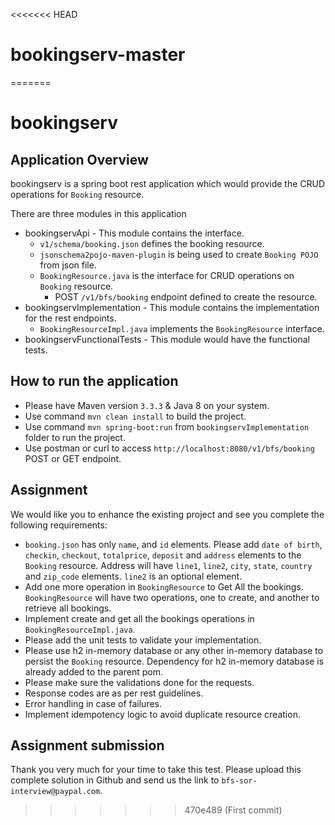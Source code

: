 <<<<<<< HEAD
# bookingserv-master
=======
# bookingserv

## Application Overview
bookingserv is a spring boot rest application which would provide the CRUD operations for `Booking` resource.

There are three modules in this application
- bookingservApi - This module contains the interface.
    - `v1/schema/booking.json` defines the booking resource.
    - `jsonschema2pojo-maven-plugin` is being used to create `Booking POJO` from json file.
    - `BookingResource.java` is the interface for CRUD operations on `Booking` resource.
        - POST `/v1/bfs/booking` endpoint defined to create the resource.
- bookingservImplementation - This module contains the implementation for the rest endpoints.
    - `BookingResourceImpl.java` implements the `BookingResource` interface.
- bookingservFunctionalTests - This module would have the functional tests.

## How to run the application
- Please have Maven version `3.3.3` & Java 8 on your system.
- Use command `mvn clean install` to build the project.
- Use command `mvn spring-boot:run` from `bookingservImplementation` folder to run the project.
- Use postman or curl to access `http://localhost:8080/v1/bfs/booking` POST or GET endpoint.

## Assignment
We would like you to enhance the existing project and see you complete the following requirements:

- `booking.json` has only `name`, and `id` elements. Please add `date of birth`, `checkin`, `checkout`, `totalprice`, `deposit` and `address` elements to the `Booking` resource. Address will have `line1`, `line2`, `city`, `state`, `country` and `zip_code` elements. `line2` is an optional element.
- Add one more operation in `BookingResource` to Get All the bookings. `BookingResource` will have two operations, one to create, and another to retrieve all bookings.
- Implement create and get all the bookings operations in `BookingResourceImpl.java`.
- Please add the unit tests to validate your implementation.
- Please use h2 in-memory database or any other in-memory database to persist the `Booking` resource. Dependency for h2 in-memory database is already added to the parent pom.
- Please make sure the validations done for the requests.
- Response codes are as per rest guidelines.
- Error handling in case of failures.
- Implement idempotency logic to avoid duplicate resource creation.

## Assignment submission
Thank you very much for your time to take this test. Please upload this complete solution in Github and send us the link to `bfs-sor-interview@paypal.com`.
>>>>>>> 470e489 (First commit)
